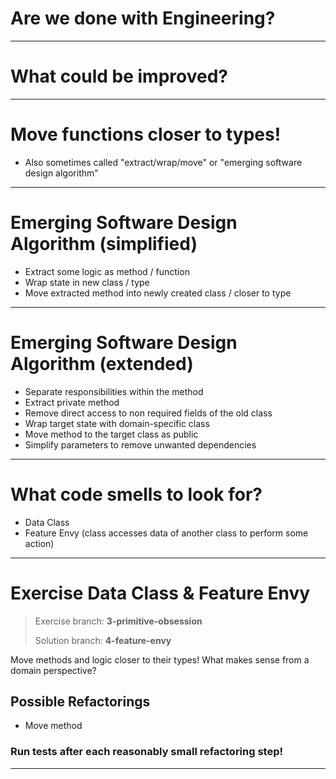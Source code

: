 # Are we done with Engineering?

----
# What could be improved?

----
# Move functions closer to types!
* Also sometimes called "extract/wrap/move" or "emerging software design algorithm"

----
# Emerging Software Design Algorithm (simplified)
* Extract some logic as method / function 
* Wrap state in new class / type 
* Move extracted method into newly created class / closer to type

----
# Emerging Software Design Algorithm (extended)
* Separate responsibilities within the method 
* Extract private method 
* Remove direct access to non required fields of the old class 
* Wrap target state with domain-specific class 
* Move method to the target class as public 
* Simplify parameters to remove unwanted dependencies

----
# What code smells to look for?
* Data Class
* Feature Envy (class accesses data of another class to perform some action)

----
# Exercise Data Class & Feature Envy

> Exercise branch: **3-primitive-obsession**
>
> Solution branch: **4-feature-envy** 

Move methods and logic closer to their types!
What makes sense from a domain perspective?

## Possible Refactorings
* Move method

### Run tests after each reasonably small refactoring step!

----
